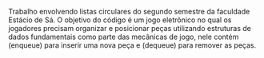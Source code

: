 Trabalho envolvendo  listas circulares do segundo semestre da faculdade Estácio de Sá. O objetivo do código é um jogo eletrônico no qual os jogadores precisam organizar e posicionar peças utilizando estruturas de dados fundamentais como parte das mecânicas de jogo, nele contém (enqueue) para inserir uma nova peça e (dequeue) para remover as peças.
